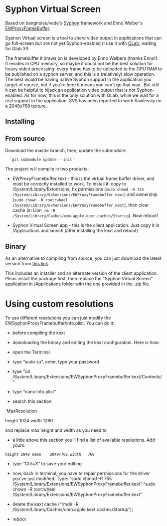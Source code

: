 # Syphon Virtual Screen

Based on bangnoise/vade's [Syphon](http://syphon.v002.info) framework and Enno Welber's [EWProxyFrameBuffer](https://github.com/mkernel/EWProxyFramebuffer).

Syphon Virtual screen is a tool to share video output in applications that can go full-screen but are not yet Syphon-enabled (I use it with [QLab](http://figure53.com/qlab/), waiting for Qlab 3!)

The framebuffer it draws on is developed by Enno Welbers (thanks Enno!). It resides in CPU memory, so maybe it could not be the best solution for heavy video processing: every frame has to be uploaded to the GPU RAM to be published on a syphon server, and this is a (relatively) slow operation. The best would be having native Syphon support in the application you target of course, but if you're here it means you can't go that way.. But still it can be helpful to hijack an application video output that is not Syphon-enabled. As for now, this is the only solution with QLab, while we wait for a real support in the application. SVS has been reported to work flawlessly on a 2048x768 texture.


## Installing

## From source

Download the master branch, then, update the submodule:

      `git submodule update --init`

The project will compile in two products: 

- EWProxyFramebuffer.kext - this is the virtual frame buffer driver, and must be correctly installed to work. To install it: copy to /System/Library/Extensions, fix permissions (`sudo chmod -R 755 /System/Library/Extensions/EWProxyFramebuffer.kext`) and ownership (`sudo chown -R root:wheel /System/Library/Extensions/EWProxyFramebuffer.kext`), then clear cache (in Lion, `rm -R /System/Library/Caches/com.apple.kext.caches/Startup`). Now reboot!

- Syphon Virtual Screen.app - this is the client application. Just copy it in /Applications and launch (after installing the kext and reboot)


## Binary

As an alternative to compiling from source, you can just download the latest version from [this link](https://dl.dropbox.com/u/2764054/SVS.zip).

This includes an installer and an alternate version of the client application.
Pleas install the package first, then replace the "Syphon Virtual Screen" application in /Applications folder with the one provided in the .zip file.

# Using custom resolutions

To use different resolutions you can just modify the EWSyphonProxyFramebuffer/info.plist. 
You can do it:
- before compiling the kext
- downloading the binary and editing the kext configuration. Here is how:


- open the Terminal
- type “sudo su”, enter, type your password
- type “cd /System/Library/Extensions/EWSyphonProxyFramebuffer.kext/Contents/”
- type “nano Info.plist”
- search this section:

`MaxResolution

height	1024
width	1280
`

and replace max height and width as you need to

- a little above this section you’ll find a list of available resolutions. Add yours:

`height	2048
name	2048×768
width	768
`

- type “Ctrl+X” to save your editing

- now, back in terminal, you have to repair permissions for the driver you’ve just modified. Type:
“sudo chmod -R 755 /System/Library/Extensions/EWSyphonProxyFramebuffer.kext”
“sudo chown -R root:wheel /System/Library/Extensions/EWSyphonProxyFramebuffer.kext”

- delete the kext cache (“rmdir -R /System/Library/Caches/com.apple.kext.caches/Startup”);

- reboot
